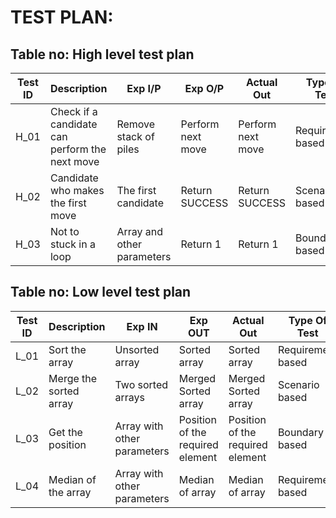 # **TEST PLAN:**

## **Table no: High level test plan**

| **Test ID** | **Description**                                              | **Exp I/P** | **Exp O/P** | **Actual Out** |**Type Of Test**  |    
|-------------|--------------------------------------------------------------|-------------|-------------|----------------|------------------|
|  H_01       |Check if a candidate can perform the next move                |Remove stack of piles|Perform next move|Perform next move|Requirement based |
|  H_02       |Candidate who makes the first move|The first candidate|Return SUCCESS	|Return SUCCESS	|Scenario based    |
|  H_03       |Not to stuck in a loop| Array and other parameters|Return 1|Return 1|Boundary based    |

## Table no: Low level test plan

| **Test ID** | **Description**                                              | **Exp IN** | **Exp OUT** | **Actual Out** |**Type Of Test**  |    
|-------------|--------------------------------------------------------------|------------|-------------|----------------|------------------|
|  L_01       |Sort the array|Unsorted array|Sorted array|Sorted array|Requirement based |
|  L_02       |Merge the sorted array|Two sorted arrays|Merged Sorted array|Merged Sorted array|Scenario based    |
|  L_03       |Get the position|Array with other parameters|Position of the required element|Position of the required element|Boundary based    |
|  L_04       |Median of the array|Array with other parameters|Median of array|Median of array|Requirement based|
